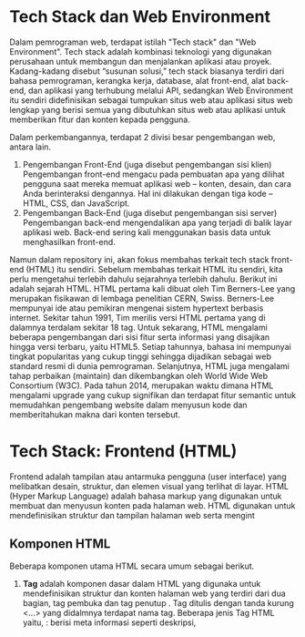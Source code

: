 # Tech Stack dan Web Environment
Dalam pemrograman web, terdapat istilah "Tech stack" dan "Web Environment". Tech stack adalah kombinasi teknologi yang digunakan perusahaan untuk membangun dan menjalankan aplikasi atau proyek. Kadang-kadang disebut “susunan solusi,” tech stack biasanya terdiri dari bahasa pemrograman, kerangka kerja, database, alat front-end, alat back-end, dan aplikasi yang terhubung melalui API, sedangkan Web Environment itu sendiri didefinisikan sebagai tumpukan situs web atau aplikasi situs web lengkap yang berisi semua yang dibutuhkan situs web atau aplikasi untuk memberikan fitur dan konten kepada pengguna.

Dalam perkembangannya, terdapat 2 divisi besar pengembangan web, antara lain.
1. Pengembangan Front-End (juga disebut pengembangan sisi klien)
Pengembangan front-end mengacu pada pembuatan apa yang dilihat pengguna saat mereka memuat aplikasi web – konten, desain, dan cara Anda berinteraksi dengannya. Hal ini dilakukan dengan tiga kode – HTML, CSS, dan JavaScript.
2. Pengembangan Back-End (juga disebut pengembangan sisi server)
Pengembangan back-end mengendalikan apa yang terjadi di balik layar aplikasi web. Back-end sering kali menggunakan basis data untuk menghasilkan front-end.

Namun dalam repository ini, akan fokus membahas terkait tech stack front-end (HTML) itu sendiri. 
Sebelum membahas terkait HTML itu sendiri, kita perlu mengetahui terlebih dahulu sejarahnya terlebih dahulu. Berikut ini adalah sejarah HTML.
HTML pertama kali dibuat oleh Tim Berners-Lee yang merupakan fisikawan di lembaga penelitian CERN, Swiss. Berners-Lee mempunyai ide atau pemikiran mengenai sistem hypertext berbasis internet. Sekitar tahun 1991, Tim merilis versi HTML pertama yang di dalamnya terdalam sekitar 18 tag. Untuk sekarang, HTML mengalami beberapa pengembangan dari sisi fitur serta informasi yang disajikan hingga versi terbaru, yaitu HTML5. Setiap tahunnya, bahasa ini mempunyai tingkat popularitas yang cukup tinggi sehingga dijadikan sebagai web standard resmi di dunia pemrograman. Selanjutnya, HTML juga mengalami tahap perbaikan (maintain) dan dikembangkan oleh World Wide Web Consortium (W3C). Pada tahun 2014, merupakan waktu dimana HTML mengalami upgrade yang cukup signifikan dan terdapat fitur semantic untuk memudahkan pengembang website dalam menyusun kode dan memberitahukan makna dari konten tersebut.

# Tech Stack: Frontend (HTML)
Frontend adalah tampilan atau antarmuka pengguna (user interface) yang melibatkan desain, struktur, dan elemen visual yang terlihat di layar.
HTML (Hyper Markup Language) adalah bahasa markup yang digunakan untuk membuat dan menyusun konten pada halaman web. HTML digunakan untuk mendefinisikan struktur dan tampilan halaman web serta mengint

## Komponen HTML 
Beberapa komponen utama HTML secara umum sebagai berikut.
1. **Tag** adalah komponen dasar dalam HTML yang digunaka untuk mendefinisikan struktur dan konten halaman web yang terdiri dari dua bagian, tag pembuka dan tag penutup . Tag ditulis dengan tanda kurung <...> yang didalmnya terdapat nama tag.
Beberapa jenis Tag HTML yaitu,
   <head> : berisi meta informasi seperti deskripsi,
   <title> : Menentukan judul halaman ,
   <body> : Berisi isi utama website.
3. Attributes adalah bagian dari tag yang memberikan informasi tambahan tentang elemen HTML dan memperjelas perintah tag pada halaman. contoh :  <img src= "foto.jpg"alt= "Sate Ayam"> 
4. Element adalah komponen yang berisikan keseluruhan kode yang berawal dari tag pembuka hingga tag penutup, yang terdiri dari teks dan simbol. Beberapa contoh elemen HTML secara umum ; Heading   : digunanakn untuk menampilkan judul atau heading dengan tingkatan yang berbeda <h1>,<h2>,<h3>.Paragraph : digunnakan untuk menampilkan paragraf teks <p>.Image     : digunakan untuk menampilkan gambar dihalaman web <img>.

## Kelebihan dan Kekurangan HTML
| Kelebihan HTML | Kekurangan HTML |
|-----------|------------|
|**Kemudahan penggunaan dan pembelajaran HTML** <br> HTML umumnya umumnya mudah dipelajari, terutama bagi pemula dalam desain web. Tak hanya itu, perangkat lunak untuk HTML juga tersedia secara gratis.|**Halaman Statis HTML** <br> HTML umumnya digunakan untuk halaman web statis. Untuk membuat website dinamis, perlu menggunakan bahasa pemrograman lain seperti PHP atau ASP.|
|**Kompatibilitas Luas** <br> HTML didukung dan dapat dijalani secara alami oleh seluruh web browser dan digunakan secara luas.|**Tidak Interaktif** <br> HTML tidak dapat digunakan untuk membuat halaman web yang interaktif atau dinamis, seperti formulir atau animasi.|
|**Integrasi** <br> HTML mudah diintegrasikan dengan bahasa backend seperti PHP dan Node.js, serta dapat diintegrasikan dengan JQuery, JavaScripts, dan CSS.|**Keterbatasan Desain** <br> HTML memerlukan CSS (Cascading Style Sheets) untuk tampilan yang lebih menarik.|
|**Open-source** <br> HTML bersifat open source dan gratis, memungkinkan modifikasi bebas.|**Tidak Mendukung Logika Pemrograman** <br> User tidak dapat menjalankan logic dikarenakan HTML hanya mengatur struktur, tidak untuk perhitungan.|
|**Standarisasi** <br> HTML adalah standar resmi web yang dikelola oleh W3C, memiliki bahasa markup yang rapi dan konsisten.|**Keamanan** <br> HTML tidak sepenuhnya aman dikarenakan tidak memiliki pengamanan tambahan dan lemah sehingga menyebabkan keamanan rentan terhadap serangan.| 

## Tren Perkembangan HTML Pada Tahun 2025
Tahun 2025 diprediksi akan menjadi tahun penuh inovasi dalam pengembangan frontend, dengan beberapa tren dan teknologi baru yang akan mendominasi. Berikut adalah tren perkembangan tech stack frontend, khususnya HTML, pada tahun ini:

Tren Perkembangan Tech Stack Frontend HTML 2025, antara lain.
1. HTML5 dan Aksesibilitas
HTML5 tetap menjadi fondasi utama dalam pengembangan web. Dengan fokus pada aksesibilitas dan praktik SEO-friendly, pengembang diharapkan dapat memahami penggunaan tag semantik dan ARIA (Accessible Rich Internet Applications) untuk memastikan aplikasi web dapat diakses oleh semua pengguna, termasuk mereka yang memiliki disabilitas.

2. Framework dan Library JavaScript Baru
JavaScript terus menjadi bahasa utama di sisi frontend. Beberapa framework dan perpustakaan yang perlu diperhatikan pada tahun 2025 meliputi:
Bereaksi: Masih dominan dengan penambahan fitur baru seperti React Server Components untuk meningkatkan performa aplikasi.
Bahasa pemrograman Vue.js: Menyediakan kemudahan penggunaan dengan peningkatan kinerja di Vue.
Langsing: Mendapat popularitas karena pendekatannya yang unik dalam membangun aplikasi dengan kode yang lebih sederhana saat build.

3. Integrasi AI dan Pembelajaran Mesin
Integrasi AI dalam frontend akan semakin mendalam, memungkinkan pengembang untuk menggunakan API dan perpustakaan AI untuk menciptakan pengalaman pengguna yang lebih pribadi. Contohnya termasuk fitur rekomendasi otomatis dan chatbots pintar.

4. WebAssembly (Wasm)
WebAssembly memungkinkan eksekusi kode berkecepatan tinggi di browser, menjadikan aplikasi web lebih efisien dalam melakukan komputasi berat. Dengan dukungan dari berbagai bahasa pemrograman seperti C dan Rust, Wasm akan semakin penting bagi pengembang frontend.

5. Jamstack dan Headless CMS
Pendekatan Jamstack (JavaScript, APIs, and Markup) semakin populer karena menawarkan kecepatan dan keamanan yang lebih baik. Penggunaan headless CMS seperti Strapi dan Contentful akan meningkat, memungkinkan perpecahan antara frontend dan backend.

6. Server-Side Rendering (SSR) dan Static Site Generation (SSG)
Teknologi SSR dan SSG akan terus menjadi tren utama untuk meningkatkan kecepatan download halaman dan optimasi SEO. Framework seperti Next.js dan Nuxt.js sangat diandalkan untuk implementasi SSR.

7. Motion UI dan Animasi Halus
Animasi menjadi elemen penting dalam pengalaman pengguna, dengan tren motion UI yang semakin berkembang. Penggunaan perpustakaan seperti Framer Motion dan GSAP untuk menciptakan animasi interaktif akan semakin populer.

Dengan memahami tren ini, pengembang dapat mempersiapkan diri untuk mengembangkan aplikasi web yang lebih cepat, efisien, dan menarik di tahun 2025.

## Perusahaan/Web yang Menggunakan HTML
HTML digunakan secara luas oleh berbagai perusahaan untuk membangun struktur dan konten situs web mereka 2 . Berikut adalah beberapa contoh perusahaan dan situs web yang menggunakan HTML:
1. **Samsung**
Samsung Electronics Co., Ltd. adalah salah satu perusahaan terkemuka di dunia dalam industri elektronik dan teknologi, yang menggunakan HTML secara ekstensif dalam pengembangan situs web dan aplikasi mereka. Berikut adalah beberapa cara Samsung memanfaatkan HTML :
a. Situs web resmi Samsung ( https://www.samsung.com ) dibangun dengan HTML untuk menyajikan produk, layanan, dan berita informasi terbaru. HTML digunakan untuk mengatur konten seperti teks, gambar, dan video, serta untuk memastikan situs tersebut responsif di berbagai perangkat.
b. Samsung juga menyediakan panduan pengembangan untuk aplikasi yang berjalan di perangkat Galaxy, termasuk penggunaan HTML dalam membangun antarmuka pengguna (UI). Misalnya, dokumentasi dari Samsung Developer menjelaskan bagaimana menggunakan HTML untuk membuat layout yang sederhana dan interaktif dalam aplikasi berbasis web.
c. HTML digunakan dalam halaman template yang dioptimalkan untuk perangkat Samsung Galaxy, memastikan bahwa pengalaman pengguna di ponsel tetap cepat dan responsif. Ini termasuk penggunaan elemen HTML yang dirancang agar sesuai dengan berbagai ukuran layar dan resolusi.
d. Samsung Internet untuk Android mengintegrasikan banyak fitur berbasis HTML yang memungkinkan pengalaman browsing yang lebih baik. Ini mencakup optimalisasi kecepatan memuat dan dukungan untuk teknologi web modern seperti Progressive Web Apps (PWA), yang memanfaatkan HTML untuk memberikan pengalaman aplikasi asli di browser.

Dengan menggunakan HTML sebagai dasar pengembangan web dan aplikasi, Samsung memastikan bahwa produk dan layanan mereka dapat diakses dengan mudah oleh pengguna di seluruh dunia.

2. **Tokopedia**
Tokopedia adalah salah satu platform e-commerce terbesar di Indonesia yang memanfaatkan HTML dalam pengembangan situs web dan aplikasinya. Berikut adalah beberapa cara Tokopedia menggunakan HTML:
a. Tokopedia menggunakan HTML untuk membangun struktur dasar situs web mereka. HTML menyediakan elemen-elemen seperti header, footer, navigasi, dan konten produk yang memungkinkan pengguna menjelajahi berbagai kategori dan produk dengan mudah.
b. HTML digunakan untuk membuat formulir interaktif di situs Tokopedia, seperti formulir pendaftaran pengguna, formulir pembelian, dan formulir pencarian. Ini memungkinkan pengguna untuk berinteraksi dengan platform secara efisien.
c. Tokopedia juga menyediakan sumber daya pendidikan tentang HTML melalui platform mereka. Misalnya, mereka menawarkan kursus tentang dasar-dasar HTML yang membantu calon pengembang web memahami cara menggunakan bahasa ini untuk membuat situs web.
d. Tokopedia menjual berbagai template HTML dan produk terkait lainnya di platform mereka, memungkinkan pengguna untuk membeli dan menggunakan template untuk keperluan desain web.
e. Tokopedia mengadopsi teknologi web modern yang mengintegrasikan HTML dengan CSS dan JavaScript untuk menciptakan pengalaman pengguna yang responsif dan interaktif. Ini termasuk penggunaan teknik seperti Responsive Web Design (RWD) untuk memastikan situs dapat diakses dengan baik di berbagai perangkat.

Dengan memanfaatkan HTML sebagai bagian dari tech stack mereka, Tokopedia dapat memberikan pengalaman belanja online yang luas dan fungsional bagi penggunanya.

## Sumber Data
